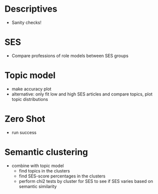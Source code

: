 # Descriptives
- Sanity checks!

# SES
- Compare professions of role models between SES groups

# Topic model
- make accuracy plot
- alternative: only fit low and high SES articles and compare topics, plot topic distributions

# Zero Shot
- run success

# Semantic clustering
- combine with topic model
    - find topics in the clusters
    - find SES-score percentages in the clusters
    - perform chi2 tests by cluster for SES to see if SES varies based on semantic similarity